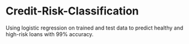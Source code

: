 # Credit-Risk-Classification
Using logistic regression on trained and test data to predict healthy and high-risk loans with 99% accuracy. 
